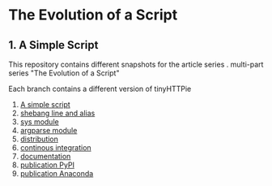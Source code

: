 # The Evolution of a Script

## 1. A Simple Script

This repository contains different snapshots for the article series [](). multi-part series "The Evolution of a Script"

Each branch contains a different version of tinyHTTPie

1. [A simple script](#)
2. [shebang line and alias](#)
3. [sys module](#)
4. [argparse module](#)
5. [distribution](#)
6. [continous integration](#)
7. [documentation](#)
8. [publication PyPI](#)
9. [publication Anaconda](#)
